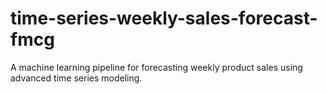 # time-series-weekly-sales-forecast-fmcg
A machine learning pipeline for forecasting weekly product sales using advanced time series modeling.
